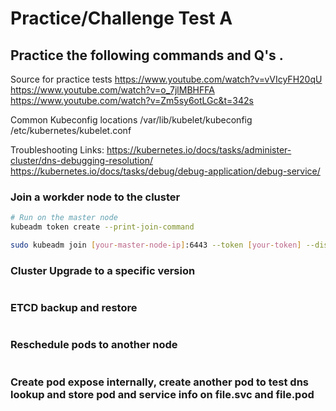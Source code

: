 
# Practice/Challenge Test A

## Practice the following commands and Q's .

Source for practice tests
https://www.youtube.com/watch?v=vVIcyFH20qU
https://www.youtube.com/watch?v=o_7jlMBHFFA
https://www.youtube.com/watch?v=Zm5sy6otLGc&t=342s

  
Common Kubeconfig locations
/var/lib/kubelet/kubeconfig
/etc/kubernetes/kubelet.conf

Troubleshooting Links:
https://kubernetes.io/docs/tasks/administer-cluster/dns-debugging-resolution/
https://kubernetes.io/docs/tasks/debug/debug-application/debug-service/


### Join a workder node to the cluster
```bash
# Run on the master node
kubeadm token create --print-join-command

sudo kubeadm join [your-master-node-ip]:6443 --token [your-token] --discovery-token-ca-cert-hash sha256:[your-hash]

```

###  Cluster Upgrade to a specific version
```bash

```

### ETCD backup and restore
  
```bash

```


### Reschedule pods to another node

```bash

```

### Create pod expose internally, create another pod to test dns lookup and store pod and service info on file.svc and file.pod

```bash

```